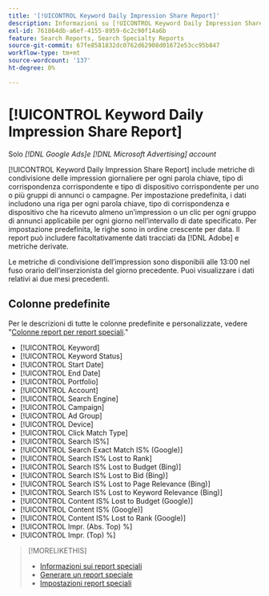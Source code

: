 ```yaml
---
title: '[!UICONTROL Keyword Daily Impression Share Report]'
description: Informazioni su [!UICONTROL Keyword Daily Impression Share Report].
exl-id: 761864db-a6ef-4155-8959-6c2c90f14a6b
feature: Search Reports, Search Specialty Reports
source-git-commit: 67fe8581832dc0762d62908d01672e53cc95b847
workflow-type: tm+mt
source-wordcount: '137'
ht-degree: 0%

---
```


# [!UICONTROL Keyword Daily Impression Share Report]

Solo *[!DNL Google Ads]e [!DNL Microsoft Advertising] account*

[!UICONTROL Keyword Daily Impression Share Report] include metriche di condivisione delle impression giornaliere per ogni parola chiave, tipo di corrispondenza corrispondente e tipo di dispositivo corrispondente per uno o più gruppi di annunci o campagne. Per impostazione predefinita, i dati includono una riga per ogni parola chiave, tipo di corrispondenza e dispositivo che ha ricevuto almeno un’impression o un clic per ogni gruppo di annunci applicabile per ogni giorno nell’intervallo di date specificato. Per impostazione predefinita, le righe sono in ordine crescente per data. Il report può includere facoltativamente dati tracciati da [!DNL Adobe] e metriche derivate.

Le metriche di condivisione dell’impression sono disponibili alle 13:00 nel fuso orario dell’inserzionista del giorno precedente. Puoi visualizzare i dati relativi ai due mesi precedenti.

## Colonne predefinite

Per le descrizioni di tutte le colonne predefinite e personalizzate, vedere &quot;[Colonne report per report speciali](specialty-report-columns.md).&quot;

* [!UICONTROL Keyword]
* [!UICONTROL Keyword Status]
* [!UICONTROL Start Date]
* [!UICONTROL End Date]
* [!UICONTROL Portfolio]
* [!UICONTROL Account]
* [!UICONTROL Search Engine]
* [!UICONTROL Campaign]
* [!UICONTROL Ad Group]
* [!UICONTROL Device]
* [!UICONTROL Click Match Type]
* [!UICONTROL Search IS%]
* [!UICONTROL Search Exact Match IS% (Google)]
* [!UICONTROL Search IS% Lost to Rank]
* [!UICONTROL Search IS% Lost to Budget (Bing)]
* [!UICONTROL Search IS% Lost to Bid (Bing)]
* [!UICONTROL Search IS% Lost to Page Relevance (Bing)]
* [!UICONTROL Search IS% Lost to Keyword Relevance (Bing)]
* [!UICONTROL Content IS% Lost to Budget (Google)]
* [!UICONTROL Content IS% (Google)]
* [!UICONTROL Content IS% Lost to Rank (Google)]
* [!UICONTROL Impr. (Abs. Top) %]
* [!UICONTROL Impr. (Top) %]

>[!MORELIKETHIS]
>
>* [Informazioni sui report speciali](specialty-report-about.md)
>* [Generare un report speciale](specialty-report-generate.md)
>* [Impostazioni report speciali](specialty-report-settings.md)
